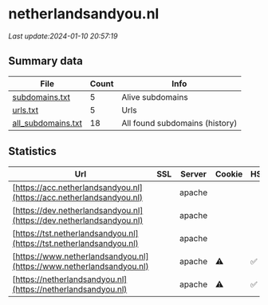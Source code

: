 # netherlandsandyou.nl
*Last update:2024-01-10 20:57:19*
## Summary data
| File       | Count | Info |
|------------|-------|------|
|[subdomains.txt](/data/netherlandsandyou/subdomains.txt)|5|Alive subdomains|
|[urls.txt](/data/netherlandsandyou/urls.txt)|5|Urls|
|[all_subdomains.txt](/data/netherlandsandyou/all_subdomains.txt)|18|All found subdomains (history)|
## Statistics
| Url | SSL | Server | Cookie | HSTS | CSP | XFO | XXP | RP | Tech |
|------------|-------|------|------|------|------|------|------|------|------|
|[https://acc.netherlandsandyou.nl](https://acc.netherlandsandyou.nl)| |apache| | | | | |:white_check_mark: | |Apache HTTP Server| |
|[https://dev.netherlandsandyou.nl](https://dev.netherlandsandyou.nl)| |apache| | | | | |:white_check_mark: | |Apache HTTP Server| |
|[https://tst.netherlandsandyou.nl](https://tst.netherlandsandyou.nl)| |apache| | | | | |:white_check_mark: | |Apache HTTP Server| |
|[https://www.netherlandsandyou.nl](https://www.netherlandsandyou.nl)| |apache|:warning: |:white_check_mark: | |:warning: |:white_check_mark: | |:white_check_mark: | |:white_check_mark: | |Apache HTTP Server H...| |
|[https://netherlandsandyou.nl](https://netherlandsandyou.nl)| |apache|:warning: |:white_check_mark: | |:warning: |:white_check_mark: | |:white_check_mark: | |:white_check_mark: | |Apache HTTP Server| |